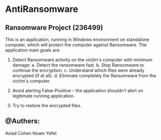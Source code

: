 # AntiRansomware

## Ransomware Project (236499)

This is an application, running in Windows environment on standalone computer, which will protect the computer against Ransomware.
The application main goals are:
1.	Detect Ransomware activity on the victim's computer with minimum damage:
  a.	Detect the ransomware fast.
  b.	Stop Ransomware to continue the encryption.
  c.	Understand which files were already encrypted (if at all).
  d.	Eliminate completely the Ransomware from the victim's computer.
  
2.	Avoid alerting False-Positive – the application shouldn't alert on legitimate running application.

3.	Try to restore the encrypted files.


## @Authers:
Aviad Cohen
Noam Yefet
